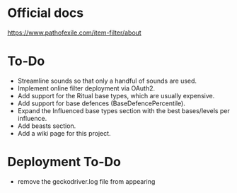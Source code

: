 # Official docs
https://www.pathofexile.com/item-filter/about

# To-Do
* Streamline sounds so that only a handful of sounds are used.
* Implement online filter deployment via OAuth2.
* Add support for the Ritual base types, which are usually expensive.
* Add support for base defences (BaseDefencePercentile).
* Expand the Influenced base types section with the best bases/levels per influence.
* Add beasts section.
* Add a wiki page for this project.

# Deployment To-Do
* remove the geckodriver.log file from appearing
